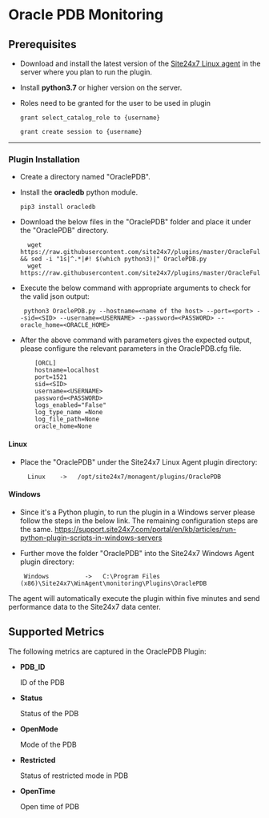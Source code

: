 # Oracle PDB Monitoring


                                                                                              
## Prerequisites

- Download and install the latest version of the [Site24x7 Linux agent](https://www.site24x7.com/app/client#/admin/inventory/add-monitor) in the server where you plan to run the plugin. 
- Install **python3.7** or higher version on the server.
- Roles need to be granted for the user to be used in plugin

	```
	grant select_catalog_role to {username}
	```
	```
	grant create session to {username}
	```

---


### Plugin Installation  

- Create a directory named "OraclePDB".
- Install the **oracledb** python module.
	```
	pip3 install oracledb
	```

	
- Download the below files in the "OraclePDB" folder and place it under the "OraclePDB" directory.

		wget https://raw.githubusercontent.com/site24x7/plugins/master/OracleFullStackMonitoring/OraclePDB/OraclePDB.py && sed -i "1s|^.*|#! $(which python3)|" OraclePDB.py
		wget https://raw.githubusercontent.com/site24x7/plugins/master/OracleFullStackMonitoring/OraclePDB/OraclePDB.cfg

- Execute the below command with appropriate arguments to check for the valid json output:
	```
	 python3 OraclePDB.py --hostname=<name of the host> --port=<port> --sid=<SID> --username=<USERNAME> --password=<PASSWORD> --oracle_home=<ORACLE_HOME>
	 ```
- After the above command with parameters gives the expected output, please configure the relevant parameters in the OraclePDB.cfg file.
	```
	    [ORCL]
	    hostname=localhost
	    port=1521
	    sid=<SID>
	    username=<USERNAME>
	    password=<PASSWORD>
	    logs_enabled="False"
	    log_type_name =None
	    log_file_path=None
	    oracle_home=None
	```	
#### Linux
- Place the "OraclePDB" under the Site24x7 Linux Agent plugin directory:

        Linux    ->   /opt/site24x7/monagent/plugins/OraclePDB
#### Windows
- Since it's a Python plugin, to run the plugin in a Windows server please follow the steps in the below link. The remaining configuration steps are the same.
https://support.site24x7.com/portal/en/kb/articles/run-python-plugin-scripts-in-windows-servers
-  Further move the folder "OraclePDB" into the  Site24x7 Windows Agent plugin directory:

        Windows          ->   C:\Program Files (x86)\Site24x7\WinAgent\monitoring\Plugins\OraclePDB


The agent will automatically execute the plugin within five minutes and send performance data to the Site24x7 data center.

## Supported Metrics
The following metrics are captured in the OraclePDB Plugin:

- **PDB_ID**

    ID of the PDB

- **Status**

    Status of the PDB

- **OpenMode**

    Mode of the PDB

- **Restricted**

    Status of restricted mode in PDB

- **OpenTime**

  Open time of PDB
